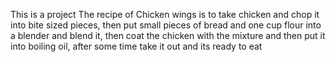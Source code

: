 
This is a project
The recipe of Chicken wings is to take chicken and chop it into bite sized pieces, then put small pieces of bread and one cup flour into a blender and blend it, then coat the chicken with the mixture and then put it into boiling oil, after some time take it out and its ready to eat

